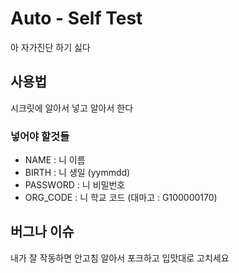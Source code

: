 # Auto - Self Test
아 자가진단 하기 싫다 <br/>
## 사용법
시크릿에 알아서 넣고 알아서 한다
### 넣어야 할것들
- NAME : 니 이름
- BIRTH : 니 생일 (yymmdd)
- PASSWORD : 니 비밀번호
- ORG_CODE : 니 학교 코드 (대마고 : G100000170)

## 버그나 이슈
내가 잘 작동하면 안고침 알아서 포크하고 입맛대로 고치세요
